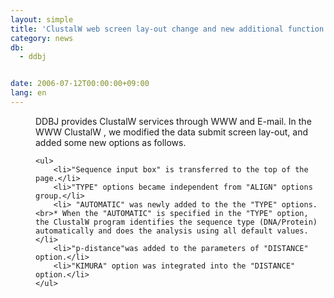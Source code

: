 ```yaml
---
layout: simple
title: 'ClustalW web screen lay-out change and new additional function'
category: news
db:
  - ddbj


date: 2006-07-12T00:00:00+09:00
lang: en
---
```


<dd>DDBJ provides ClustalW services through WWW and E-mail. In the WWW ClustalW , we modified the data submit screen lay-out, and added some new options as follows.
<dd>

    <ul>
        <li>"Sequence input box" is transferred to the top of the page.</li>
        <li>"TYPE" options became independent from "ALIGN" options group.</li>
        <li> "AUTOMATIC" was newly added to the the "TYPE" options.<br>* When the "AUTOMATIC" is specified in the "TYPE" option, the ClustalW program identifies the sequence type (DNA/Protein) automatically and does the analysis using all default values.</li>
        <li>"p-distance"was added to the parameters of "DISTANCE" option.</li>
        <li>"KIMURA" option was integrated into the "DISTANCE" option.</li>
    </ul>
</dd>
</dd>
